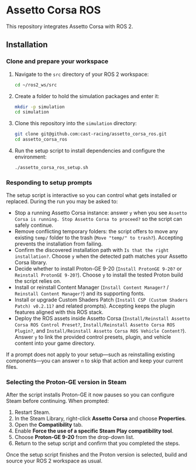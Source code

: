 # Assetto Corsa ROS

This repository integrates Assetto Corsa with ROS 2. 

## Installation

### Clone and prepare your workspace
1. Navigate to the `src` directory of your ROS 2 workspace:
   ```bash
   cd ~/ros2_ws/src
   ```
2. Create a folder to hold the simulation packages and enter it:
   ```bash
   mkdir -p simulation
   cd simulation
   ```
3. Clone this repository into the `simulation` directory:
   ```bash
   git clone git@github.com:cast-racing/assetto_corsa_ros.git
   cd assetto_corsa_ros
   ```
4. Run the setup script to install dependencies and configure the environment:
   ```bash
   ./assetto_corsa_ros_setup.sh
   ```

### Responding to setup prompts
The setup script is interactive so you can control what gets installed or replaced. During the run you may be asked to:

- Stop a running Assetto Corsa instance: answer `y` when you see `Assetto Corsa is running. Stop Assetto Corsa to proceed?` so the script can safely continue.
- Remove conflicting temporary folders: the script offers to move any existing `temp/` folder to the trash (`Move "temp/" to trash?`). Accepting prevents the installation from failing.
- Confirm the discovered installation path with `Is that the right installation?`. Choose `y` when the detected path matches your Assetto Corsa library.
- Decide whether to install Proton-GE 9-20 (`Install ProtonGE 9-20?` or `Reinstall ProtonGE 9-20?`). Choose `y` to install the tested Proton build the script relies on.
- Install or reinstall Content Manager (`Install Content Manager?` / `Reinstall Content Manager?`) and its supporting fonts.
- Install or upgrade Custom Shaders Patch (`Install CSP (Custom Shaders Patch) v0.2.11?` and related prompts). Accepting keeps the plugin features aligned with this ROS stack.
- Deploy the ROS assets inside Assetto Corsa (`Install/Reinstall Assetto Corsa ROS Control Preset?`, `Install/Reinstall Assetto Corsa ROS Plugin?`, and `Install/Reinstall Assetto Corsa ROS Vehicle Content?`). Answer `y` to link the provided control presets, plugin, and vehicle content into your game directory.

If a prompt does not apply to your setup—such as reinstalling existing components—you can answer `n` to skip that action and keep your current files.

### Selecting the Proton-GE version in Steam
After the script installs Proton-GE it now pauses so you can configure Steam before continuing. When prompted:
1. Restart Steam.
2. In the Steam Library, right-click **Assetto Corsa** and choose **Properties**.
3. Open the **Compatibility** tab.
4. Enable **Force the use of a specific Steam Play compatibility tool**.
5. Choose **Proton-GE 9-20** from the drop-down list.
6. Return to the setup script and confirm that you completed the steps.

Once the setup script finishes and the Proton version is selected, build and source your ROS 2 workspace as usual.
